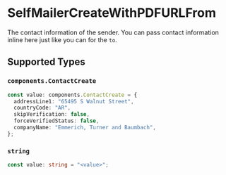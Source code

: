 # SelfMailerCreateWithPDFURLFrom

The contact information of the sender. You can pass contact information inline here just like you can for the `to`.


## Supported Types

### `components.ContactCreate`

```typescript
const value: components.ContactCreate = {
  addressLine1: "65495 S Walnut Street",
  countryCode: "AR",
  skipVerification: false,
  forceVerifiedStatus: false,
  companyName: "Emmerich, Turner and Baumbach",
};
```

### `string`

```typescript
const value: string = "<value>";
```

